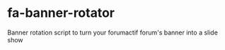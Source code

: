 # fa-banner-rotator
Banner rotation script to turn your forumactif forum's banner into a slide show
